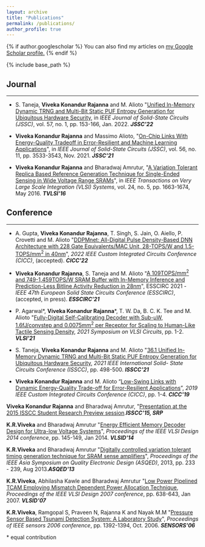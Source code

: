 ```yaml
---
layout: archive
title: "Publications"
permalink: /publications/
author_profile: true
---
```


{% if author.googlescholar %}
  You can also find my articles on <u><a href="{{author.googlescholar}}">my Google Scholar profile</a>.</u>
{% endif %}

{% include base_path %}

Journal
----------
<hr/>

* S. Taneja, **Viveka Konandur Rajanna** and M. Alioto "[Unified In-Memory Dynamic TRNG and Multi-Bit Static PUF Entropy Generation for Ubiquitous Hardware Security](https://ieeexplore.ieee.org/document/9664399), in _IEEE Journal of Solid-State Circuits (JSSC)_, vol. 57, no. 1, pp. 153-166, Jan. 2022. ***JSSC'22***

* **Viveka Konandur Rajanna** and Massimo Alioto, "[On-Chip Links With Energy-Quality Tradeoff in Error-Resilient and Machine Learning Applications](https://ieeexplore.ieee.org/abstract/document/9492044)", in _IEEE Journal of Solid-State Circuits (JSSC)_,  vol. 56, no. 11, pp. 3533-3543, Nov. 2021. ***JSSC'21***

* **Viveka Konandur Rajanna** and Bharadwaj Amrutur, "[A Variation Tolerant Replica Based Reference Generation Technique for Single-Ended Sensing in Wide Voltage Range SRAMs](https://ieeexplore.ieee.org/abstract/document/7272135)", in _IEEE Transactions on Very Large Scale Integration (VLSI) Systems_, vol. 24, no. 5, pp. 1663-1674, May 2016. ***TVLSI'16***

Conference
-----------
<hr/>

* A. Gupta, **Viveka Konandur Rajanna**, T. Singh, S. Jain, O. Aiello, P. Crovetti and M. Alioto "[DDPMnet: All-Digital Pulse Density-Based DNN Architecture with 228 Gate Equivalents/MAC Unit, 28-TOPS/W and 1.5-TOPS/mm<sup>2</sup> in 40nm]()", _2022 IEEE Custom Integrated Circuits Conference (CICC)_, (accepted). ***CICC'22***

* **Viveka Konandur Rajanna**, S. Taneja and M. Alioto "[A 109TOPS/mm<sup>2</sup> and 749-1,459TOPS/W SRAM Buffer with In-Memory Inference and Prediction-Less Bitline Activity Reduction in 28nm]()", ESSCIRC 2021 - _IEEE 47th European Solid State Circuits Conference (ESSCIRC)_, (accepted, in press). ***ESSCIRC'21***

* P. Agarwal*, **Viveka Konandur Rajanna***, T. W. Da, B. C. K. Tee and M. Alioto "[Fully-Digital Self-Calibrating Decoder with Sub-µW, 1.6fJ/convstep and 0.0075mm<sup>2</sup> per Receptor for Scaling to Human-Like Tactile Sensing Density](https://ieeexplore.ieee.org/abstract/document/9492329), _2021 Symposium on VLSI Circuits_, pp. 1-2. ***VLSI'21***

* S. Taneja, **Viveka Konandur Rajanna** and M. Alioto "[36.1 Unified In-Memory Dynamic TRNG and Multi-Bit Static PUF Entropy Generation for Ubiquitous Hardware Security](https://ieeexplore.ieee.org/abstract/document/9366019), _2021 IEEE International Solid- State Circuits Conference (ISSCC)_, pp. 498-500. ***ISSCC'21***

* **Viveka Konandur Rajanna** and M. Alioto “[Low-Swing Links with Dynamic Energy-Quality Trade-off for Error-Resilient Applications](https://ieeexplore.ieee.org/abstract/document/8780323)”, _2019 IEEE Custom Integrated Circuits Conference (CICC)_, pp. 1-4. ***CICC'19***

**Viveka Konandur Rajanna** and Bharadwaj Amrutur, "[Presentation at the 2015 ISSCC Student Research Preview session](http://ieeexplore.ieee.org/stamp/stamp.jsp?arnumber=7063148).***ISSCC'15, SRP***

**K.R.Viveka** and Bharadwaj Amrutur "[Energy Efficient Memory Decoder Design for Ultra-low Voltage Systems](http://ieeexplore.ieee.org/stamp/stamp.jsp?tp=&arnumber=6733121)", _Proceedings of the IEEE VLSI Design 2014 conference_, pp. 145-149, Jan 2014. ***VLSID'14***

**K.R.Viveka** and Bharadwaj Amrutur "[Digitally controlled variation tolerant timing generation technique for SRAM sense amplifiers](http://ieeexplore.ieee.org/stamp/stamp.jsp?tp=&arnumber=6643593)", _Proceedings of the IEEE Asia Symposium on Quality Electronic Design (ASQED)_, 2013, pp. 233 - 239, Aug 2013.***ASQED'13***

**K.R.Viveka**, Abhilasha Kawle and Bharadwaj Amrutur "[Low Power Pipelined TCAM Employing Mismatch Dependent Power Allocation Technique](http://ieeexplore.ieee.org/stamp/stamp.jsp?tp=&arnumber=4092114), _Proceedings of the IEEE VLSI Design 2007 conference_, pp. 638-643, Jan 2007. ***VLSID'07***

**K.R.Viveka**, Ramgopal S, Praveen N, Rajanna K and Nayak M.M "[Pressure Sensor Based Tsunami Detection System: A Laboratory Study](http://ieeexplore.ieee.org/stamp/stamp.jsp?tp=&arnumber=4178886)", _Proceedings of IEEE sensors 2006 conference_, pp. 1392-1394, Oct. 2006. ***SENSORS'06***

\* equal contribution




